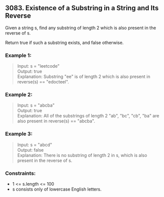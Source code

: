 ## 3083. Existence of a Substring in a String and Its Reverse

Given a string s, find any substring of length 2 which is also present in the reverse of s.

Return true if such a substring exists, and false otherwise.

### Example 1:

> Input: s = "leetcode"<br/>
> Output: true<br/>
> Explanation: Substring "ee" is of length 2 which is also present in reverse(s) == "edocteel".

### Example 2:

> Input: s = "abcba"<br/>
> Output: true<br/>
> Explanation: All of the substrings of length 2 "ab", "bc", "cb", "ba" are also present in reverse(s) == "abcba".

### Example 3:

> Input: s = "abcd"<br/>
> Output: false<br/>
> Explanation: There is no substring of length 2 in s, which is also present in the reverse of s.

### Constraints:

- 1 <= s.length <= 100
- s consists only of lowercase English letters.
